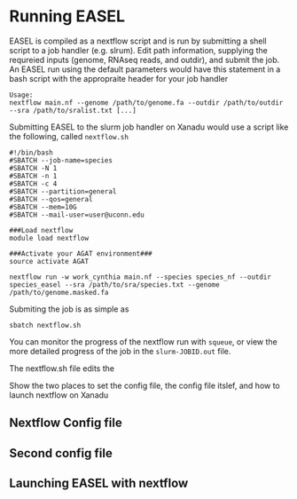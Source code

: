 # Running EASEL

EASEL is compiled as a nextflow script and is run by submitting a shell script to a job handler (e.g. slrum). Edit path information, supplying the requreied inputs (genome, RNAseq reads, and outdir), and submit the job. An EASEL run using the default parameters would have this statement in a bash script with the appropraite header for your job handler

```
Usage:
nextflow main.nf --genome /path/to/genome.fa --outdir /path/to/outdir --sra /path/to/sralist.txt [...] 

```

Submitting EASEL to the slurm job handler on Xanadu would use a script like the following, called `nextflow.sh`

```
#!/bin/bash
#SBATCH --job-name=species
#SBATCH -N 1
#SBATCH -n 1
#SBATCH -c 4
#SBATCH --partition=general
#SBATCH --qos=general
#SBATCH --mem=10G
#SBATCH --mail-user=user@uconn.edu

###Load nextflow
module load nextflow

###Activate your AGAT environment###
source activate AGAT

nextflow run -w work_cynthia main.nf --species species_nf --outdir species_easel --sra /path/to/sra/species.txt --genome /path/to/genome.masked.fa

```

Submiting the job is as simple as 

```
sbatch nextflow.sh
```

You can monitor the progress of the nextflow run with `squeue`, or view the more detailed progress of the job in the `slurm-JOBID.out` file.

The nextflow.sh file edits the 



Show the two places to set the config file, the config file itslef, and how to launch nextflow on Xanadu

## Nextflow Config file

## Second config file

## Launching EASEL with nextflow
